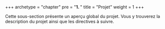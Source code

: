 +++
archetype = "chapter"
pre = "<b>1. </b>"
title = "Projet"
weight = 1
+++

Cette sous-section présente un aperçu global du projet. Vous y trouverez la description du projet ainsi que les
directives à suivre.
















